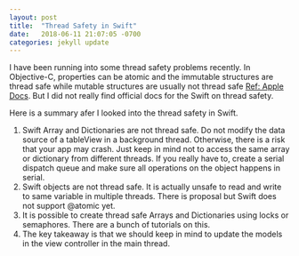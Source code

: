 ```yaml
---
layout: post
title:  "Thread Safety in Swift"
date:   2018-06-11 21:07:05 -0700
categories: jekyll update
---
```


I have been running into some thread safety problems recently. In Objective-C, properties can be atomic and the immutable structures are thread safe while mutable structures are usually not thread safe [Ref: Apple Docs](https://developer.apple.com/library/archive/documentation/Cocoa/Conceptual/Multithreading/Introduction/Introduction.html#//apple_ref/doc/uid/10000057i-CH1-SW1).
But I did not really find official docs for the Swift on thread safety.

Here is a summary afer I looked into the thread safety in Swift.
1. Swift Array and Dictionaries are not thread safe. Do not modify the data source of a tableView in a background thread. Otherwise,
there is a risk that your app may crash. Just keep in mind not to access the same array or dictionary from different threads. 
If you really have to, create a serial dispatch queue and make sure all operations on the object happens in serial. 
2. Swift objects are not thread safe. It is actually unsafe to read and write to same variable in multiple threads. There is proposal but Swift does not support @atomic yet.
3. It is possible to create thread safe Arrays and Dictionaries using locks or semaphores. There are a bunch of tutorials on this.
4. The key takeaway is that we should keep in mind to update the models in the view controller in the main thread.


